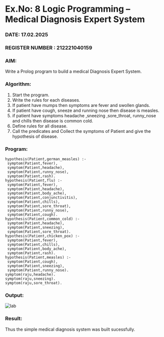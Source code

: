 # Ex.No: 8  Logic Programming –  Medical Diagnosis Expert System
### DATE: 17.02.2025                                                                           
### REGISTER NUMBER : 212221040159
### AIM: 
Write a Prolog program to build a medical Diagnosis Expert System.
###  Algorithm:
1. Start the program.
2. Write the rules for each diseases.
3. If patient have mumps then symptoms are fever and swollen glands.
4. If patient have cough, sneeze and running nose then disease is measles.
5. if patient have symptoms headache ,sneezing ,sore_throat, runny_nose and  chills then disease is common cold.
6. Define rules for all disease.
7. Call the predicates and Collect the symptoms of Patient and give the hypothesis of disease.
        

### Program:
```
hypothesis(Patient,german_measles) :-
 symptom(Patient,fever),
 symptom(Patient,headache),
 symptom(Patient,runny_nose),
 symptom(Patient,rash).
hypothesis(Patient,flu) :-
 symptom(Patient,fever),
 symptom(Patient,headache),
 symptom(Patient,body_ache),
 symptom(Patient,conjunctivitis),
 symptom(Patient,chills),
 symptom(Patient,sore_throat),
 symptom(Patient,runny_nose),
 symptom(Patient,cough).
hypothesis(Patient,common_cold) :-
 symptom(Patient,headache),
 symptom(Patient,sneezing),
 symptom(Patient,sore_throat).
hypothesis(Patient,chicken_pox) :-
 symptom(Patient,fever),
 symptom(Patient,chills),
 symptom(Patient,body_ache), 
 symptom(Patient,rash).
hypothesis(Patient,measles) :-
 symptom(Patient,cough),
 symptom(Patient,sneezing),
 symptom(Patient,runny_nose).
symptom(raju,headache).
symptom(raju,sneezing).
symptom(raju,sore_throat).
```
### Output:

![lab](https://github.com/user-attachments/assets/a8389bfb-db18-4df0-9a0f-21e54fd5d685)


### Result:
Thus the simple medical diagnosis system was built sucessfully.
